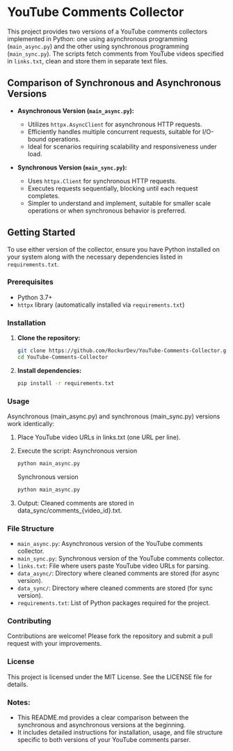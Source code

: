 # YouTube Comments Collector

This project provides two versions of a YouTube comments collectors implemented in Python: one using asynchronous programming (`main_async.py`) and the other using synchronous programming (`main_sync.py`). The scripts fetch comments from YouTube videos specified in `links.txt`, clean and store them in separate text files.

## Comparison of Synchronous and Asynchronous Versions

- **Asynchronous Version (`main_async.py`):**
  - Utilizes `httpx.AsyncClient` for asynchronous HTTP requests.
  - Efficiently handles multiple concurrent requests, suitable for I/O-bound operations.
  - Ideal for scenarios requiring scalability and responsiveness under load.

- **Synchronous Version (`main_sync.py`):**
  - Uses `httpx.Client` for synchronous HTTP requests.
  - Executes requests sequentially, blocking until each request completes.
  - Simpler to understand and implement, suitable for smaller scale operations or when synchronous behavior is preferred.

## Getting Started

To use either version of the collector, ensure you have Python installed on your system along with the necessary dependencies listed in `requirements.txt`.

### Prerequisites

- Python 3.7+
- `httpx` library (automatically installed via `requirements.txt`)

### Installation

1. **Clone the repository:**

   ```bash
   git clone https://github.com/RockurDev/YouTube-Comments-Collector.git
   cd YouTube-Comments-Collector
   ```

2. **Install dependencies:**
    ```bash
    pip install -r requirements.txt
    ```
### Usage
Asynchronous (main_async.py) and synchronous (main_sync.py) versions work identically:

1. Place YouTube video URLs in links.txt (one URL per line).

2. Execute the script:
    Asynchronous version
    ```bash
    python main_async.py
    ```
    Synchronous version
    ```bash
    python main_async.py
    ```
3. Output:
    Cleaned comments are stored in data_sync/comments_{video_id}.txt.

### File Structure
- `main_async.py`: Asynchronous version of the YouTube comments collector.
- `main_sync.py`: Synchronous version of the YouTube comments collector.
- `links.txt`: File where users paste YouTube video URLs for parsing.
- `data_async/`: Directory where cleaned comments are stored (for async version).
- `data_sync/`: Directory where cleaned comments are stored (for sync version).
- `requirements.txt`: List of Python packages required for the project.

### Contributing

Contributions are welcome! Please fork the repository and submit a pull request with your improvements.

### License

This project is licensed under the MIT License. See the LICENSE file for details.

### Notes:

- This README.md provides a clear comparison between the synchronous and asynchronous versions at the beginning.
- It includes detailed instructions for installation, usage, and file structure specific to both versions of your YouTube comments parser.
